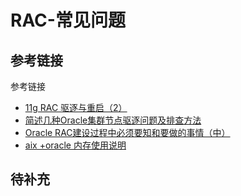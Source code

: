 # RAC-常见问题
## 参考链接
参考链接
- [11g RAC 驱逐与重启（2）](https://www.modb.pro/db/182113)
- [简述几种Oracle集群节点驱逐问题及排查方法](https://www.modb.pro/db/162945)
- [Oracle RAC建设过程中必须要知和要做的事情（中）](https://www.talkwithtrend.com/Article/178301)
- [aix +oracle 内存使用说明](https://www.talkwithtrend.com/Question/76266)

## 待补充